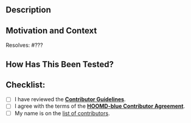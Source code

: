 <!-- Please confirm that your work is based on the correct branch. -->
<!-- bug fixes should based on *maint*. -->
<!-- new features should based on *master*. -->

## Description

<!-- Describe your changes in detail. -->

## Motivation and Context
<!--- Why is this change required? What problem does it solve? -->

<!-- Replace ??? with the issue number that this pull request resolves. -->
Resolves: #???

## How Has This Been Tested?
<!--- Please describe in detail how you tested your changes. -->

## Checklist:
- [ ] I have reviewed the [**Contributor Guidelines**](https://github.com/glotzerlab/hoomd-blue/blob/master/CONTRIBUTING.md).
- [ ] I agree with the terms of the [**HOOMD-blue Contributor Agreement**](https://github.com/glotzerlab/hoomd-blue/blob/master/ContributorAgreement.md).
- [ ] My name is on the [list of contributors](https://github.com/glotzerlab/hoomd-blue/blob/master/sphinx-doc/credits.rst).
